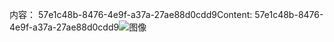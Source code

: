 <span data-ttu-id="f6661-101">内容： 57e1c48b-8476-4e9f-a37a-27ae88d0cdd9</span><span class="sxs-lookup"><span data-stu-id="f6661-101">Content: 57e1c48b-8476-4e9f-a37a-27ae88d0cdd9</span></span>![图像](dab43c77-b596-4f09-a590-47699c727e9d.png)
